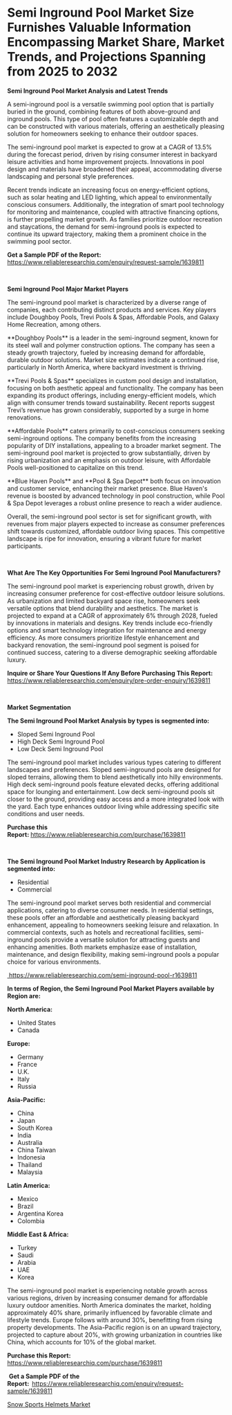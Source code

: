 <p><h1>Semi Inground Pool Market Size Furnishes Valuable Information Encompassing Market Share, Market Trends, and Projections Spanning from 2025 to 2032</h1></p><p><strong>Semi Inground Pool Market Analysis and Latest Trends</strong></p>
<p><p>A semi-inground pool is a versatile swimming pool option that is partially buried in the ground, combining features of both above-ground and inground pools. This type of pool often features a customizable depth and can be constructed with various materials, offering an aesthetically pleasing solution for homeowners seeking to enhance their outdoor spaces. </p><p>The semi-inground pool market is expected to grow at a CAGR of 13.5% during the forecast period, driven by rising consumer interest in backyard leisure activities and home improvement projects. Innovations in pool design and materials have broadened their appeal, accommodating diverse landscaping and personal style preferences. </p><p>Recent trends indicate an increasing focus on energy-efficient options, such as solar heating and LED lighting, which appeal to environmentally conscious consumers. Additionally, the integration of smart pool technology for monitoring and maintenance, coupled with attractive financing options, is further propelling market growth. As families prioritize outdoor recreation and staycations, the demand for semi-inground pools is expected to continue its upward trajectory, making them a prominent choice in the swimming pool sector.</p></p>
<p><strong>Get a Sample PDF of the Report:&nbsp;</strong> <a href="https://www.reliableresearchiq.com/enquiry/request-sample/1639811?utm_campaign=3074&utm_medium=2&utm_source=Github&utm_content=ia&utm_term=05042025&utm_id=semi-inground-pool">https://www.reliableresearchiq.com/enquiry/request-sample/1639811</a></p>
<p>&nbsp;</p>
<p><strong>Semi Inground Pool Major Market Players</strong></p>
<p><p>The semi-inground pool market is characterized by a diverse range of companies, each contributing distinct products and services. Key players include Doughboy Pools, Trevi Pools & Spas, Affordable Pools, and Galaxy Home Recreation, among others.</p><p>**Doughboy Pools** is a leader in the semi-inground segment, known for its steel wall and polymer construction options. The company has seen a steady growth trajectory, fueled by increasing demand for affordable, durable outdoor solutions. Market size estimates indicate a continued rise, particularly in North America, where backyard investment is thriving. </p><p>**Trevi Pools & Spas** specializes in custom pool design and installation, focusing on both aesthetic appeal and functionality. The company has been expanding its product offerings, including energy-efficient models, which align with consumer trends toward sustainability. Recent reports suggest Trevi’s revenue has grown considerably, supported by a surge in home renovations.</p><p>**Affordable Pools** caters primarily to cost-conscious consumers seeking semi-inground options. The company benefits from the increasing popularity of DIY installations, appealing to a broader market segment. The semi-inground pool market is projected to grow substantially, driven by rising urbanization and an emphasis on outdoor leisure, with Affordable Pools well-positioned to capitalize on this trend.</p><p>**Blue Haven Pools** and **Pool & Spa Depot** both focus on innovation and customer service, enhancing their market presence. Blue Haven's revenue is boosted by advanced technology in pool construction, while Pool & Spa Depot leverages a robust online presence to reach a wider audience.</p><p>Overall, the semi-inground pool sector is set for significant growth, with revenues from major players expected to increase as consumer preferences shift towards customized, affordable outdoor living spaces. This competitive landscape is ripe for innovation, ensuring a vibrant future for market participants.</p></p>
<p>&nbsp;</p>
<p><strong>What Are The Key Opportunities For Semi Inground Pool Manufacturers?</strong></p>
<p><p>The semi-inground pool market is experiencing robust growth, driven by increasing consumer preference for cost-effective outdoor leisure solutions. As urbanization and limited backyard space rise, homeowners seek versatile options that blend durability and aesthetics. The market is projected to expand at a CAGR of approximately 6% through 2028, fueled by innovations in materials and designs. Key trends include eco-friendly options and smart technology integration for maintenance and energy efficiency. As more consumers prioritize lifestyle enhancement and backyard renovation, the semi-inground pool segment is poised for continued success, catering to a diverse demographic seeking affordable luxury.</p></p>
<p><strong>Inquire or Share Your Questions If Any Before Purchasing This Report:</strong> <a href="https://www.reliableresearchiq.com/enquiry/pre-order-enquiry/1639811?utm_campaign=3074&utm_medium=2&utm_source=Github&utm_content=ia&utm_term=05042025&utm_id=semi-inground-pool">https://www.reliableresearchiq.com/enquiry/pre-order-enquiry/1639811</a></p>
<p>&nbsp;</p>
<p><strong>Market Segmentation</strong></p>
<p><strong>The Semi Inground Pool Market Analysis by types is segmented into:</strong></p>
<p><ul><li>Sloped Semi Inground Pool</li><li>High Deck Semi Inground Pool</li><li>Low Deck Semi Inground Pool</li></ul></p>
<p><p>The semi-inground pool market includes various types catering to different landscapes and preferences. Sloped semi-inground pools are designed for sloped terrains, allowing them to blend aesthetically into hilly environments. High deck semi-inground pools feature elevated decks, offering additional space for lounging and entertainment. Low deck semi-inground pools sit closer to the ground, providing easy access and a more integrated look with the yard. Each type enhances outdoor living while addressing specific site conditions and user needs.</p></p>
<p><strong>Purchase this Report:&nbsp;</strong><a href="https://www.reliableresearchiq.com/purchase/1639811?utm_campaign=3074&utm_medium=2&utm_source=Github&utm_content=ia&utm_term=05042025&utm_id=semi-inground-pool">https://www.reliableresearchiq.com/purchase/1639811</a></p>
<p>&nbsp;</p>
<p><strong>The Semi Inground Pool Market Industry Research by Application is segmented into:</strong></p>
<p><ul><li>Residential</li><li>Commercial</li></ul></p>
<p><p>The semi-inground pool market serves both residential and commercial applications, catering to diverse consumer needs. In residential settings, these pools offer an affordable and aesthetically pleasing backyard enhancement, appealing to homeowners seeking leisure and relaxation. In commercial contexts, such as hotels and recreational facilities, semi-inground pools provide a versatile solution for attracting guests and enhancing amenities. Both markets emphasize ease of installation, maintenance, and design flexibility, making semi-inground pools a popular choice for various environments.</p></p>
<p><a href="https://www.reliableresearchiq.com/semi-inground-pool-r1639811?utm_campaign=3074&utm_medium=2&utm_source=Github&utm_content=ia&utm_term=05042025&utm_id=semi-inground-pool">&nbsp;https://www.reliableresearchiq.com/semi-inground-pool-r1639811</a></p>
<p><strong>In terms of Region, the Semi Inground Pool Market Players available by Region are:</strong></p>
<p>
    <p> <strong> North America: </strong>
        <ul>
            <li>United States</li>
            <li>Canada</li>
        </ul>
        </p> 
    <p> <strong> Europe: </strong>
        <ul>
            <li>Germany</li>
            <li>France</li>
            <li>U.K.</li>
            <li>Italy</li>
            <li>Russia</li>
        </ul>
        </p> 
    <p> <strong> Asia-Pacific: </strong>
        <ul>
            <li>China</li>
            <li>Japan</li>
            <li>South Korea</li>
            <li>India</li>
            <li>Australia</li>
            <li>China Taiwan</li>
            <li>Indonesia</li>
            <li>Thailand</li>
            <li>Malaysia</li>
        </ul>
        </p> 
    <p> <strong> Latin America: </strong>
        <ul>
            <li>Mexico</li>
            <li>Brazil</li>
            <li>Argentina Korea</li>
            <li>Colombia</li>
        </ul>
        </p> 
    <p> <strong> Middle East & Africa: </strong>
        <ul>
            <li>Turkey</li>
            <li>Saudi</li>
            <li>Arabia</li>
            <li>UAE</li>
            <li>Korea</li>
        </ul>
    </p>
    </p>
<p><p>The semi-inground pool market is experiencing notable growth across various regions, driven by increasing consumer demand for affordable luxury outdoor amenities. North America dominates the market, holding approximately 40% share, primarily influenced by favorable climate and lifestyle trends. Europe follows with around 30%, benefitting from rising property developments. The Asia-Pacific region is on an upward trajectory, projected to capture about 20%, with growing urbanization in countries like China, which accounts for 10% of the global market.</p></p>
<p><strong>Purchase this Report: </strong><a href="https://www.reliableresearchiq.com/purchase/1639811?utm_campaign=3074&utm_medium=2&utm_source=Github&utm_content=ia&utm_term=05042025&utm_id=semi-inground-pool">https://www.reliableresearchiq.com/purchase/1639811</a></p>
<p>&nbsp;<strong>Get a Sample PDF of the Report:&nbsp;&nbsp;</strong><a href="https://www.reliableresearchiq.com/enquiry/request-sample/1639811?utm_campaign=3074&utm_medium=2&utm_source=Github&utm_content=ia&utm_term=05042025&utm_id=semi-inground-pool">https://www.reliableresearchiq.com/enquiry/request-sample/1639811</a></p>
<p><strong></strong></p>
<p><p><a href="https://github.com/deyniphytic/Market-Research-Report-List-1/blob/main/snow-sports-helmets-market.md?utm_campaign=3074&utm_medium=2&utm_source=Github&utm_content=ia&utm_term=05042025&utm_id=semi-inground-pool">Snow Sports Helmets Market</a></p></p>